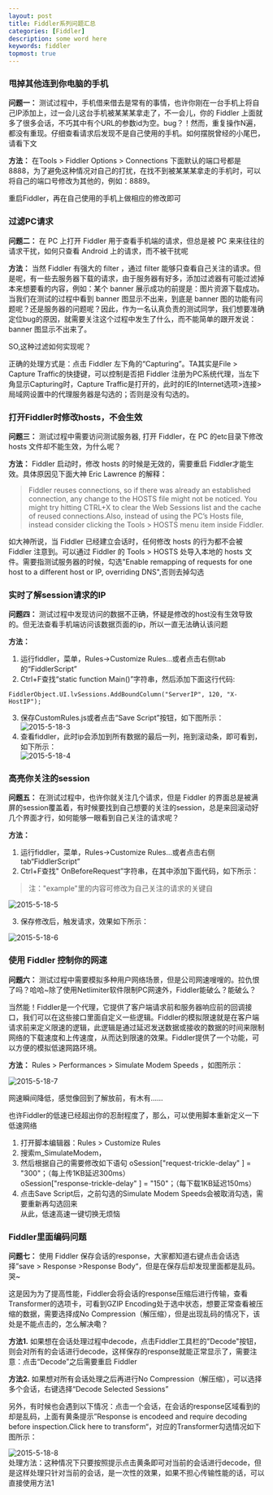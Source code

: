 ```yaml
---
layout: post
title: Fiddler系列问题汇总
categories: [Fiddler]
description: some word here
keywords: fiddler
topmost: true
---
```


### 甩掉其他连到你电脑的手机
**问题一：** 测试过程中，手机借来借去是常有的事情，也许你刚在一台手机上将自己IP添加上，过一会儿这台手机被某某某拿走了，不一会儿，你的 Fiddler 上面就多了很多会话，不巧其中有个URL的参数id为空。bug？！然而，重复操作N遍，都没有重现。仔细查看请求后发现不是自己使用的手机。如何摆脱曾经的小尾巴，请看下文

**方法：** 在Tools > Fiddler Options > Connections 下面默认的端口号都是8888，为了避免这种情况对自己的打扰，在找不到被某某某拿走的手机时，可以将自己的端口号修改为其他的，例如：8889。

重启Fiddler，再在自己使用的手机上做相应的修改即可

### 过滤PC请求
**问题二：** 在 PC 上打开 Fiddler 用于查看手机端的请求，但总是被 PC 来来往往的请求干扰，如何只查看 Android 上的请求，而不被干扰呢

**方法：** 当然 Fiddler 有强大的 filter ，通过 filter 能够只查看自己关注的请求。但是呢，有一些去服务器下载的请求，由于服务器有好多，添加过滤器有可能过滤掉本来想要看的内容，例如：某个 banner 展示成功的前提是：图片资源下载成功。当我们在测试的过程中看到 banner 图显示不出来，到底是 banner 图的功能有问题呢？还是服务器的问题呢？因此，作为一名认真负责的测试同学，我们想要准确定位bug的原因，就需要关注这个过程中发生了什么，而不能简单的跟开发说：banner 图显示不出来了。

SO,这种过滤如何实现呢？

正确的处理方式是：点击 Fiddler 左下角的“Capturing”。TA其实是File > Capture Traffic的快捷键，可以控制是否把 Fiddler 注册为PC系统代理，当左下角显示Capturing时，Capture Traffic是打开的，此时的IE的Internet选项>连接>局域网设置中的代理服务器是勾选的；否则是没有勾选的。

### 打开Fiddler时修改hosts，不会生效
**问题三：** 测试过程中需要访问测试服务器, 打开 Fiddler，在 PC 的etc目录下修改 hosts 文件却不能生效，为什么呢？

**方法：** Fiddler 启动时，修改 hosts 的时候是无效的，需要重启 Fiddler才能生效。具体原因见下面大神 Eric Lawrence 的解释：  
>Fiddler reuses connections, so if there was already an established connection, any change to the HOSTS file might not be noticed. You might try hitting CTRL+X to clear the Web Sessions list and the cache of reused connections.Also, instead of using the PC’s Hosts file, instead consider clicking the Tools > HOSTS menu item inside Fiddler.    

如大神所说，当 Fiddler 已经建立会话时，任何修改 hosts 的行为都不会被 Fiddler 注意到。可以通过 Fiddler 的 Tools > HOSTS 处导入本地的 hosts 文件。需要指测试服务器的时候，勾选"Enable remapping of requests for one host to a different host or IP, overriding DNS",否则去掉勾选

### 实时了解session请求的IP
**问题四：** 测试过程中发现访问的数据不正确，怀疑是修改的host没有生效导致的。但无法查看手机端访问该数据页面的ip，所以一直无法确认该问题


**方法：** 

1. 运行fiddler，菜单，Rules->Customize Rules…或者点击右侧tab的“FiddlerScript”  
2. Ctrl+F查找“static function Main()”字符串，然后添加下面这行代码:  
```
FiddlerObject.UI.lvSessions.AddBoundColumn("ServerIP", 120, "X-HostIP");  
```  
3. 保存CustomRules.js或者点击“Save Script”按钮，如下图所示：  
![2015-5-18-3](/images/2015-5-18-3.png)    
4. 查看fiddler，此时ip会添加到所有数据的最后一列，拖到滚动条，即可看到，如下所示：  
![2015-5-18-4](/images/2015-5-18-4.png)    

### 高亮你关注的session
**问题五：** 在测试过程中，也许你就关注几个请求，但是 Fiddler 的界面总是被满屏的session覆盖着，有时候要找到自己想要的关注的session，总是来回滚动好几个界面才行，如何能够一眼看到自己关注的请求呢？

**方法：**

1. 运行fiddler，菜单，Rules->Customize Rules…或者点击右侧tab“FiddlerScript”  
2. Ctrl+F查找" OnBeforeRequest”字符串，在其中添加下面代码，如下所示：   
>注："example"里的内容可修改为自己关注的请求的关键自

![2015-5-18-5](/images/2015-5-18-5.png)

3. 保存修改后，触发请求，效果如下所示：

![2015-5-18-6](/images/2015-5-18-6.png) 
   
### 使用 Fiddler 控制你的网速
**问题六：** 测试过程中需要模拟多种用户网络场景，但是公司网速嗖嗖的。拉仇恨了吗？哈哈~除了使用Netlimiter软件限制PC网速外，Fiddler能破么？能破么？   


当然能！Fiddler是一个代理，它提供了客户端请求前和服务器响应前的回调接口，我们可以在这些接口里面自定义一些逻辑。Fiddler的模拟限速就是在客户端请求前来定义限速的逻辑，此逻辑是通过延迟发送数据或接收的数据的时间来限制网络的下载速度和上传速度，从而达到限速的效果。Fiddler提供了一个功能，可以方便的模拟低速网路环境。


**方法：** Rules > Performances > Simulate Modem Speeds ，如图所示：

![2015-5-18-7](/images/2015-5-18-7.png)  


网速瞬间降低，感觉像回到了解放前，有木有……  


也许Fiddler的低速已经超出你的忍耐程度了，那么，可以使用脚本重新定义一下低速网络  
1. 打开脚本编辑器：Rules > Customize Rules
2. 搜索m_SimulateModem，
3. 然后根据自己的需要修改如下语句
    oSession["request-trickle-delay" ] = "300"；（每上传1KB延迟300ms）  
    oSession["response-trickle-delay" ] = "150"；（每下载1KB延迟150ms）  
4. 点击Save Script后，之前勾选的Simulate Modem Speeds会被取消勾选，需要重新再勾选回来  
从此，低速高速一键切换无烦恼  


### Fiddler里面编码问题
**问题七：** 使用 Fiddler 保存会话的response，大家都知道右键点击会话选择”save > Response >Response Body“，但是在保存后却发现里面都是乱码。哭~  

这是因为为了提高性能，Fiddler会将会话的response压缩后进行传输，查看Transformer的选项卡，可看到GZIP Encoding处于选中状态，想要正常查看被压缩的数据，需要选择成No Compression（解压缩），但是出现乱码的情况下，该处是不能点击的，怎么解决嘞？

**方法1.** 如果想在会话处理过程中decode，点击Fiddler工具栏的"Decode"按钮，则会对所有的会话进行decode，这样保存的response就能正常显示了，需要注意：点击“Decode”之后需要重启 Fiddler


**方法2.** 如果想对所有会话处理之后再进行No Compression（解压缩），可以选择多个会话，右键选择“Decode Selected Sessions”


另外，有时候也会遇到以下情况：点击一个会话，在会话的response区域看到的却是乱码，上面有黄条提示”Response is encodeed and require decoding before inspection.Click here to transform“，对应的Transformer勾选情况如下图所示：

![2015-5-18-8](/images/2015-5-18-8.png)  
处理方法：这种情况下只要按照提示点击黄条即可对当前的会话进行decode，但是这样处理只针对当前的会话，是一次性的效果，如果不担心传输性能的话，可以直接使用方法1
